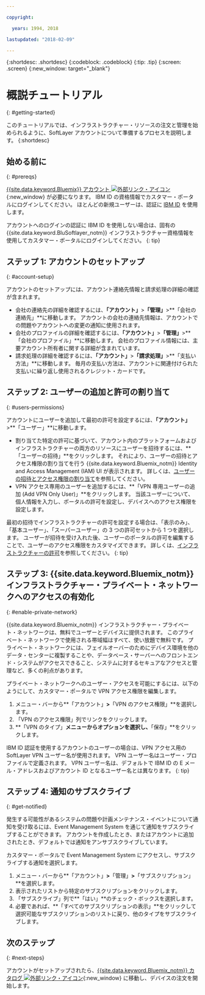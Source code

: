 ```yaml
---

copyright:

  years: 1994, 2018

lastupdated: "2018-02-09"

---
```


{:shortdesc: .shortdesc}
{:codeblock: .codeblock}
{:tip: .tip}
{:screen: .screen}
{:new_window: target="_blank"}


# 概説チュートリアル
{: #getting-started}

このチュートリアルでは、インフラストラクチャー・リソースの注文と管理を始められるように、SoftLayer アカウントについて準備するプロセスを説明します。
{:shortdesc}

## 始める前に
{: #prereqs}

[{{site.data.keyword.Bluemix}} アカウント ![外部リンク・アイコン](../icons/launch-glyph.svg "外部リンク・アイコン")](https://control.bluemix.net/){:new_window} が必要になります。 IBM ID の資格情報でカスタマー・ポータルにログインしてください。 ほとんどの新規ユーザーは、認証に [IBM ID](/docs/account/softlayerlink.html#switchtoIBMid) を使用します。

アカウントへのログインの認証に IBM ID を使用しない場合は、固有の {{site.data.keyword.BluSoftlayer_notm}} インフラストラクチャー資格情報を使用してカスタマー・ポータルにログインしてください。
{: tip}

## ステップ 1: アカウントのセットアップ
{: #account-setup}

アカウントのセットアップには、アカウント連絡先情報と請求処理の詳細の確認が含まれます。
 * 会社の連絡先の詳細を確認するには、**「アカウント」**>**「管理」**>**「会社の連絡先」**に移動します。 アカウントの会社の連絡先情報は、アカウントでの問題やアカウントへの変更の通知に使用されます。
 * 会社のプロファイルの詳細を確認するには、**「アカウント」**>**「管理」**>**「会社のプロファイル」**に移動します。 会社のプロファイル情報には、主要アカウント所有者に関する詳細が含まれています。
 * 請求処理の詳細を確認するには、**「アカウント」**>**「請求処理」**>**「支払い方法」**に移動します。 毎月の支払い方法は、アカウントに関連付けられた支払いに繰り返し使用されるクレジット・カードです。

## ステップ 2: ユーザーの追加と許可の割り当て
{: #users-permissions}

アカウントにユーザーを追加して最初の許可を設定するには、**「アカウント」**>**「ユーザー」**に移動します。
 * 割り当てた特定の許可に基づいて、アカウント内のプラットフォームおよびインフラストラクチャーの両方のリソースにユーザーを招待するには、**「ユーザーの招待」**をクリックします。 それにより、ユーザーの招待とアクセス権限の割り当てを行う {{site.data.keyword.Bluemix_notm}} Identity and Access Management (IAM) UI が表示されます。 詳しくは、[ユーザーの招待とアクセス権限の割り当て](/docs/iam/iamuserinv.html)を参照してください。
 * VPN アクセス専用のユーザーを追加するには、**「VPN 専用ユーザーの追加 (Add VPN Only User)」**をクリックします。 当該ユーザーについて、個人情報を入力し、ポータルの許可を設定し、デバイスへのアクセス権限を設定します。

最初の招待でインフラストラクチャーの許可を設定する場合は、「表示のみ」、「基本ユーザー」、「スーパーユーザー」の 3 つの許可セットから 1 つを選択します。 ユーザーが招待を受け入れた後、ユーザーのポータルの許可を編集することで、ユーザーのアクセス権限をカスタマイズできます。 詳しくは、[インフラストラクチャーの許可](/docs/iam/infrastructureaccess.html)を参照してください。
{: tip}

## ステップ 3: {{site.data.keyword.Bluemix_notm}} インフラストラクチャー・プライベート・ネットワークへのアクセスの有効化
{: #enable-private-network}

{{site.data.keyword.Bluemix_notm}} インフラストラクチャー・プライベート・ネットワークは、無料でユーザーとデバイスに提供されます。 このプライベート・ネットワークで使用される帯域幅はすべて、使い放題で無料です。 プライベート・ネットワークには、フェイルオーバーのためにデバイス環境を他のデータ・センターに複製することや、データベース・サーバーへのフロントエンド・システムがアクセスできること、システムに対するセキュアなアクセスと管理など、多くの利点があります。

プライベート・ネットワークへのユーザー・アクセスを可能にするには、以下のようにして、カスタマー・ポータルで VPN アクセス権限を編集します。
  1. メニュー・バーから**「アカウント」**>**「VPN のアクセス権限」**を選択します。  
  2. 「VPN のアクセス権限」列でリンクをクリックします。
  3. **「VPN のタイプ」**メニューからオプションを選択し、**「保存」**をクリックします。  

IBM ID 認証を使用するアカウントのユーザーの場合は、VPN アクセス用の SoftLayer VPN ユーザー名が使用されます。 VPN ユーザー名はユーザー・プロファイルで定義されます。 VPN ユーザー名は、デフォルトで IBM ID の E メール・アドレスおよびアカウント ID となるユーザー名とは異なります。
{: tip}

## ステップ 4: 通知のサブスクライブ
{: #get-notified}

発生する可能性があるシステムの問題や計画メンテナンス・イベントについて通知を受け取るには、Event Management System を通じて通知をサブスクライブすることができます。 アカウントを作成したとき、またはアカウントに追加されたとき、デフォルトでは通知をアンサブスクライブしています。

カスタマー・ポータルで Event Management System にアクセスし、サブスクライブする通知を選択します。
  1. メニュー・バーから**「アカウント」**>**「管理」**>**「サブスクリプション」**を選択します。
  2. 表示されたリストから特定のサブスクリプションをクリックします。
  3. 「サブスクライブ」列で**「はい」**のチェック・ボックスを選択します。
  4. 必要であれば、**「すべてのサブスクリプションの表示」**をクリックして選択可能なサブスクリプションのリストに戻り、他のタイプをサブスクライブします。

## 次のステップ
{: #next-steps}

アカウントがセットアップされたら、[{{site.data.keyword.Bluemix_notm}} カタログ ![外部リンク・アイコン](../icons/launch-glyph.svg)](https://console.bluemix.net/catalog/?category=infrastructure){:new_window} に移動し、デバイスの注文を開始します。
